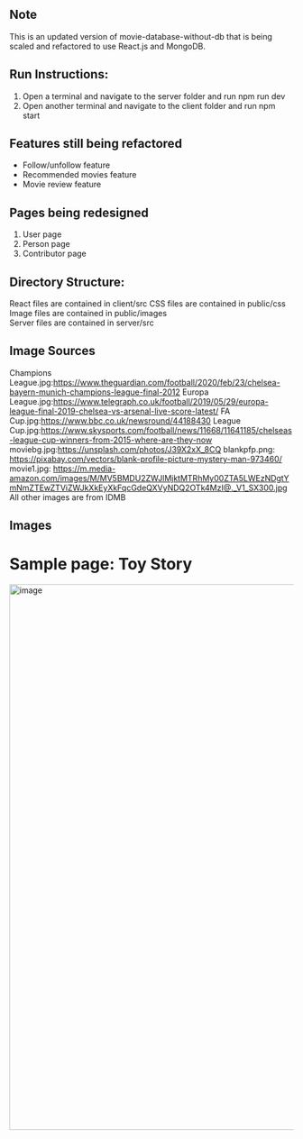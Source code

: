 ## Note
This is an updated version of movie-database-without-db that is being scaled and refactored to use React.js and MongoDB. 

## Run Instructions:
1. Open a terminal and navigate to the server folder and run npm run dev
2. Open another terminal and navigate to the client folder and run npm start 

## Features still being refactored
* Follow/unfollow feature
* Recommended movies feature
* Movie review feature

## Pages being redesigned
1. User page
2. Person page
3. Contributor page

## Directory Structure:
React files are contained in client/src
CSS files are contained in public/css \
Image files are contained in public/images \
Server files are contained in server/src

## Image Sources
Champions League.jpg:https://www.theguardian.com/football/2020/feb/23/chelsea-bayern-munich-champions-league-final-2012
Europa League.jpg:https://www.telegraph.co.uk/football/2019/05/29/europa-league-final-2019-chelsea-vs-arsenal-live-score-latest/
FA Cup.jpg:https://www.bbc.co.uk/newsround/44188430
League Cup.jpg:https://www.skysports.com/football/news/11668/11641185/chelseas-league-cup-winners-from-2015-where-are-they-now
moviebg.jpg:https://unsplash.com/photos/J39X2xX_8CQ 
blankpfp.png: https://pixabay.com/vectors/blank-profile-picture-mystery-man-973460/
movie1.jpg: https://m.media-amazon.com/images/M/MV5BMDU2ZWJlMjktMTRhMy00ZTA5LWEzNDgtYmNmZTEwZTViZWJkXkEyXkFqcGdeQXVyNDQ2OTk4MzI@._V1_SX300.jpg
All other images are from IDMB

## Images
# Sample page: Toy Story
<img width="969" alt="image" src="https://github.com/jola442/movie-database/assets/51683551/b4575ba5-f3da-4ae8-ac50-b2a07a0f82ea">



